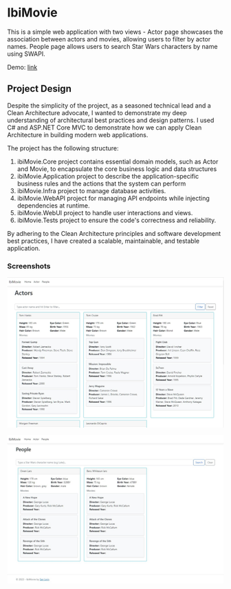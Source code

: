 # IbiMovie

This is a simple web application with two views - Actor page showcases the association between actors and movies, allowing users to filter by actor names. People page allows users to search Star Wars characters by name using SWAPI. 

Demo: [link](http://ibimoive.trimation.group)

## Project Design

Despite the simplicity of the project, as a seasoned technical lead and a Clean Architecture advocate, I wanted to demonstrate my deep understanding of architectural best practices and design patterns. I used C# and ASP.NET Core MVC to demonstrate how we can apply Clean Architecture in building modern web applications.

The project has the following structure:

1. ibiMovie.Core project contains essential domain models, such as Actor and Movie, to encapsulate the core business logic and data structures
2. ibiMovie.Application project to describe the application-specific business rules and the actions that the system can perform
3. ibiMovie.Infra project to manage database activities.
4. ibiMovie.WebAPI project for managing API endpoints while injecting dependencies at runtime.
5. ibiMovie.WebUI project to handle user interactions and views.
6. ibiMovie.Tests project to ensure the code's correctness and reliability.

By adhering to the Clean Architecture principles and software development best practices, I have created a scalable, maintainable, and testable application.

### Screenshots

![demo-screenshot1](./demo_screenshot_1.jpg)

![demo-screenshot2](./demo_screenshot_2.jpg)
